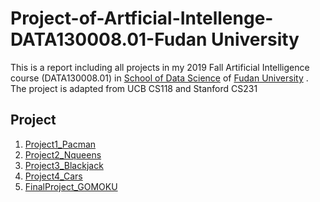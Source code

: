 # Project-of-Artficial-Intellenge-DATA130008.01-Fudan University
This is a report including all projects in my 2019 Fall Artificial Intelligence course (DATA130008.01) in [School of Data Science](https://sds.fudan.edu.cn/)  of [Fudan University](https://www.fudan.edu.cn/) .
The project is adapted from UCB CS118 and Stanford CS231
## Project
  1. [Project1_Pacman](./Project1_Pacman)
  2. [Project2_Nqueens](./Project2_Nqueens)
  3. [Project3_Blackjack](./Project3_Blackjack)
  4. [Project4_Cars](./Project4_Cars)
  5. [FinalProject_GOMOKU](./FinalProject_GOMOKU)
